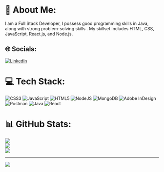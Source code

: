 # 💫 About Me:
I am a Full Stack Developer, I possess good programming skills in Java, along with strong problem-solving skills . My skillset includes HTML, CSS, JavaScript, React.js, and Node.js.


## 🌐 Socials:
[![LinkedIn](https://img.shields.io/badge/LinkedIn-%230077B5.svg?logo=linkedin&logoColor=white)](https://linkedin.com/in/https://www.linkedin.com/in/sayan-das-88a527218/) 

# 💻 Tech Stack:
![CSS3](https://img.shields.io/badge/css3-%231572B6.svg?style=for-the-badge&logo=css3&logoColor=white) ![JavaScript](https://img.shields.io/badge/javascript-%23323330.svg?style=for-the-badge&logo=javascript&logoColor=%23F7DF1E) ![HTML5](https://img.shields.io/badge/html5-%23E34F26.svg?style=for-the-badge&logo=html5&logoColor=white) ![NodeJS](https://img.shields.io/badge/node.js-6DA55F?style=for-the-badge&logo=node.js&logoColor=white) ![MongoDB](https://img.shields.io/badge/MongoDB-%234ea94b.svg?style=for-the-badge&logo=mongodb&logoColor=white) ![Adobe InDesign](https://img.shields.io/badge/Adobe%20InDesign-49021F?style=for-the-badge&logo=adobeindesign&logoColor=white) ![Postman](https://img.shields.io/badge/Postman-FF6C37?style=for-the-badge&logo=postman&logoColor=white) ![Java](https://img.shields.io/badge/java-%23ED8B00.svg?style=for-the-badge&logo=java&logoColor=white) ![React](https://img.shields.io/badge/react-%2320232a.svg?style=for-the-badge&logo=react&logoColor=%2361DAFB)
# 📊 GitHub Stats:
![](https://github-readme-stats.vercel.app/api?username=SayanMercer&theme=dark&hide_border=true&include_all_commits=true&count_private=false)<br/>
![](https://github-readme-streak-stats.herokuapp.com/?user=SayanMercer&theme=dark&hide_border=true)<br/>
![](https://github-readme-stats.vercel.app/api/top-langs/?username=SayanMercer&theme=dark&hide_border=true&include_all_commits=true&count_private=false&layout=compact)

---
[![](https://visitcount.itsvg.in/api?id=SayanMercer&icon=2&color=1)](https://visitcount.itsvg.in)

<!-- Proudly created with GPRM ( https://gprm.itsvg.in ) -->
